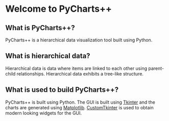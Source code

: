# Welcome to PyCharts++

## What is PyCharts++?
PyCharts++ is a hierarchical data visualization tool built using Python.

## What is hierarchical data?
Hierarchical data is data where items are linked to each other using parent-child relationships. Hierarchical data exhibits a tree-like structure.

## What is used to build PyCharts++?
PyCharts++ is built using Python. The GUI is built using [Tkinter](https://docs.python.org/3/library/tkinter.html) and the charts are generated using [Matplotlib](https://docs.python.org/3/library/tkinter.html). [CustomTkinter](https://docs.python.org/3/library/tkinter.html) is used to obtain modern looking widgets for the GUI.